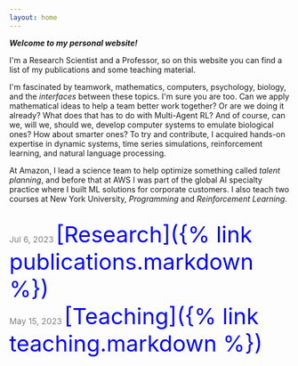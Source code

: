 ```yaml
---
layout: home
---
```


***Welcome to my personal website!*** 

I'm a Research Scientist and a Professor, so on this website you can find a list of my publications and some teaching material. 

I'm fascinated by teamwork, mathematics, computers, psychology, biology, and the *interfaces* between these topics. I'm sure you are too. Can we apply mathematical ideas to help a team better work together? Or are we doing it already? What does that has to do with Multi-Agent RL? And of course, can we, will we, should we, develop computer systems to emulate biological ones? How about smarter ones? To try and contribute, I acquired hands-on expertise in dynamic systems, time series simulations, reinforcement learning, and natural language processing.<br/> 

At Amazon, I lead a science team to help optimize something called *talent planning*, and before that at AWS I was part of the global AI specialty practice where I built ML solutions for corporate customers. I also teach two courses at New York University, *Programming* and *Reinforcement Learning*.  

<br/>

<span style="color:grey;font-weight:400;font-size:15px"> 
Jul 6, 2023
</span>

<span style="color:blue;font-size:40px">
[Research]({% link publications.markdown %})
</span> 

<br/>

<span style="color:grey;font-weight:400;font-size:15px"> 
May 15, 2023
</span>

<span style="color:blue;font-size:40px">
[Teaching]({% link teaching.markdown %})
</span>


